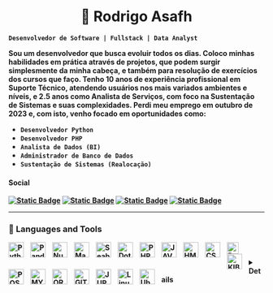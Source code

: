 <h1 align="center"><strong>🕎 Rodrigo Asafh</stong></h1></code>
<code>Desenvolvedor de Software | Fullstack | Data Analyst</code>

<br/>

<p>
Sou um desenvolvedor que busca evoluir todos os dias. Coloco minhas habilidades em prática através de projetos, que podem surgir simplesmente da minha cabeça, e também para resolução de exercícios dos cursos que faço. Tenho 10 anos de experiência profissional em Suporte Técnico, atendendo usuários nos mais variados ambientes e níveis, e 2.5 anos como Analista de Serviços, com foco na Sustentação de Sistemas e suas complexidades. Perdi meu emprego em outubro de 2023 e, com isto, venho focado em oportunidades como:
</p>

<div>
  <ul>
    <li><code>Desenvolvedor Python</code></li>
    <li><code>Desenvolvedor PHP</code></li>
    <li><code>Analista de Dados (BI)</code></li>
    <li><code>Administrador de Banco de Dados</code></li>
    <li><code>Sustentação de Sistemas (Realocação)</code></li>
  </ul>
</div>

<h4>Social</h4>

<!-- INICIO REDES SOCIAIS -->
<p align='left'>
  <a href="https://www.linkedin.com/in/rodrigoasafh">
    <img alt="Static Badge" src="https://img.shields.io/badge/linkedin-blue?style=for-the-badge&logo=linkedin&link=linkedin.com%2Fin%2Frodrigoasafh"/></a>
  
  <a href="https://www.youtube.com/@rasafhdev">
    <img alt="Static Badge" src="https://img.shields.io/badge/Youtube-red?style=for-the-badge&logo=youtube&logoColor=white"></a>

  <a href="https://www.instagram.com/rasafhdev">
    <img <img alt="Static Badge" src="https://img.shields.io/badge/Instragram%20-%20%235B51D8?style=for-the-badge&logo=instagram"></a>
  
  <a href="https://drive.google.com/uc?export=download&id=1Mso61ifAHF-zZYNrYBvxWq_L6eFJHMaW">
    <img alt="Static Badge" src="https://img.shields.io/badge/Meu%20Curr%C3%ADculo%20-%20black?style=for-the-badge&logo=Google%20Drive&labelColor=black&cacheSeconds=Curriculo"></a>

</p>
<!-- FIM REDES SOCIAIS -->

---

### 🧰 Languages and Tools


<!-- Inicio Python e libs-->
<img align="left" alt="Python" width="30px" style="padding-right:10px;" src="https://user-images.githubusercontent.com/25181517/183423507-c056a6f9-1ba8-4312-a350-19bcbc5a8697.png"/>
<img align="left" alt="Pandas" width="30px" style="padding-right:10px;" src="https://avatars.githubusercontent.com/u/21206976?s=200&v=4"/>
<img align="left" alt="Numpy" width="30px" style="padding-right:10px;" src="https://avatars.githubusercontent.com/u/288276?s=48&v=4"/>
<img align="left" alt="Matplotlib" width="30px" style="padding-right:10px;" src="https://avatars.githubusercontent.com/u/215947?s=48&v=4"/>
<img align="left" alt="Seaborn" width="30px" style="padding-right:10px;" src="https://user-images.githubusercontent.com/315810/92159303-30d41100-edfb-11ea-8107-1c5352202571.png"/>
<img align="left" alt="Dotenv" width="30px" style="padding-right:10px;" src="https://raw.githubusercontent.com/motdotla/dotenv/master/dotenv.svg"/>
<!-- Fim Python e libs -->

<!-- Inicio Dev Web -->
<img align="left" alt="PHP" width="30px" style="padding-right:10px;" src="https://user-images.githubusercontent.com/25181517/183570228-6a040b9f-3ddf-47a2-a201-743121dac664.png"/>
<img align="left" alt="JAVASCRIPT" width="30px" style="padding-right:10px;" src="https://user-images.githubusercontent.com/25181517/117447155-6a868a00-af3d-11eb-9cfe-245df15c9f3f.png"/>
<img align="left" alt="HMTL" width="30px" style="padding-right:10px;" src="https://user-images.githubusercontent.com/25181517/192158954-f88b5814-d510-4564-b285-dff7d6400dad.png"/>
<img align="left" alt="CSS3" width="30px" style="padding-right:10px;" src="https://user-images.githubusercontent.com/25181517/183898674-75a4a1b1-f960-4ea9-abcb-637170a00a75.png"/>
<!-- Fim Dev Web -->

<!-- Inicio Databases e Bigdata -->
<img align="left" alt="POWERBI" width="23px" style="padding-right:10px;" src="https://github.com/microsoft/PowerBI-Icons/blob/main/PNG/Power-BI.png"/>
<img align="left" alt="KIBANA" width="30px" style="padding-right:10px;" src="https://raw.githubusercontent.com/simple-icons/simple-icons/develop/icons/kibana.svg"/>
<img align="left" alt="POSTGRESQL" width="30px" style="padding-right:10px;" src="https://user-images.githubusercontent.com/25181517/117208740-bfb78400-adf5-11eb-97bb-09072b6bedfc.png"/>
<img align="left" alt="MYSQL" width="30px" style="padding-right:10px;" src="https://user-images.githubusercontent.com/25181517/183896128-ec99105a-ec1a-4d85-b08b-1aa1620b2046.png"/>
<img align="left" alt="ORACLE" width="30px" style="padding-right:10px;" src="https://user-images.githubusercontent.com/25181517/117208736-bdedc080-adf5-11eb-912f-61c7d43705f6.png"/>
<!-- Fim DataBases e Bigdata -->

<!-- Inicio Versionamento e Conteiners -->
<img align="left" alt="GIT" width="30px" style="padding-right:10px;" src="https://user-images.githubusercontent.com/25181517/192108372-f71d70ac-7ae6-4c0d-8395-51d8870c2ef0.png"/>
<!-- Fim Versionamento e Conteiners -->

<!-- Inicio Frameworks -->
<img align="left" alt="JUPYTERNOTEBOOK" width="30px" style="padding-right:10px;" src="https://user-images.githubusercontent.com/25181517/183914128-3fc88b4a-4ac1-40e6-9443-9a30182379b7.png"/><br>
<!-- Fim Framewoks -->

 <!-- Inicio Sistemas Operacionais -->
<img align="left" alt="Linux" width="30px" style="padding-right:10px;" src="https://github.com/marwin1991/profile-technology-icons/assets/76662862/2481dc48-be6b-4ebb-9e8c-3b957efe69fa.png"/>
<img align="left" alt="Ubuntu" width="30px" style="padding-right:10px;" src="https://user-images.githubusercontent.com/25181517/186884153-99edc188-e4aa-4c84-91b0-e2df260ebc33.png"/>
<!-- Fim Sistemas Operacionais -->

<details>


<!--
Para usar quando aprender novas Stacks
https://raw.githubusercontent.com/microsoft/PowerBI-Icons/main/SVG/Power-BI.svg
<img align="left" alt="" width="30px" style="padding-right:10px;" src=""/>
-->

